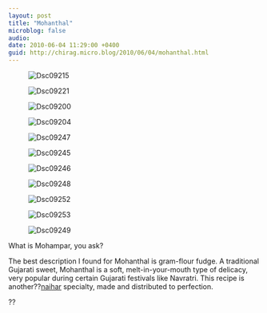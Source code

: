 ```yaml
---
layout: post
title: "Mohanthal"
microblog: false
audio: 
date: 2010-06-04 11:29:00 +0400
guid: http://chirag.micro.blog/2010/06/04/mohanthal.html
---
```

<figure><img alt="Dsc09215" src="http://www.chirag.biz/uploads/2018/383c32bd46.jpg"></figure><figure><img alt="Dsc09221" src="http://www.chirag.biz/uploads/2018/3832eb4b7b.jpg"></figure><figure><img alt="Dsc09200" src="http://www.chirag.biz/uploads/2018/07a4fa2a49.jpg"></figure><figure><img alt="Dsc09204" src="http://www.chirag.biz/uploads/2018/44ee934a95.jpg"></figure><figure><img alt="Dsc09247" src="http://www.chirag.biz/uploads/2018/cf009ff7ec.jpg"></figure><figure><img alt="Dsc09245" src="http://www.chirag.biz/uploads/2018/10110076ef.jpg"></figure><figure><img alt="Dsc09246" src="http://www.chirag.biz/uploads/2018/b68a3060e2.jpg"></figure><figure><img alt="Dsc09248" src="http://www.chirag.biz/uploads/2018/7d7484cf3c.jpg"></figure><figure><img alt="Dsc09252" src="http://www.chirag.biz/uploads/2018/4e3f0c1d61.jpg"></figure><figure><img alt="Dsc09253" src="http://www.chirag.biz/uploads/2018/d49693768c.jpg"></figure><figure><img alt="Dsc09249" src="http://www.chirag.biz/uploads/2018/8f888de728.jpg"></figure><p>What is Mohampar, you ask?</p>
<p>The best description I found for Mohanthal is gram-flour fudge. A traditional Gujarati sweet, Mohanthal is a soft, melt-in-your-mouth type of delicacy, very popular during certain Gujarati festivals like Navratri. This recipe is another??<a href="http://www.naihar.com" target="_blank">naihar</a> specialty, made and distributed to perfection.</p>
<p>??</p>

